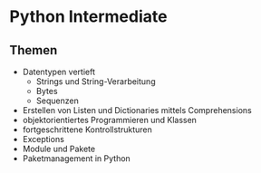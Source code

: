 # Python Intermediate

## Themen

- Datentypen vertieft
  - Strings und String-Verarbeitung
  - Bytes
  - Sequenzen
- Erstellen von Listen und Dictionaries mittels Comprehensions
- objektorientiertes Programmieren und Klassen
- fortgeschrittene Kontrollstrukturen
- Exceptions
- Module und Pakete
- Paketmanagement in Python

